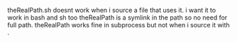 theRealPath.sh doesnt work when i source a file that uses it. 
i want it to work in bash and sh too
theRealPath is a symlink in the path so no need for full path.
theRealPath works fine in subprocess but not when i source it with .